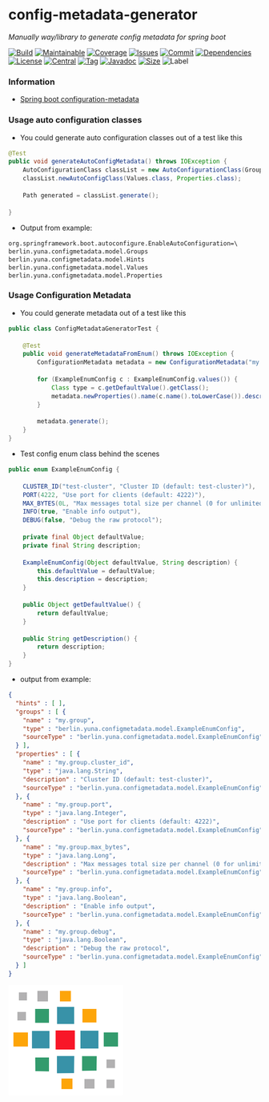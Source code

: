 # config-metadata-generator
*Manually way/library to generate config metadata for spring boot*

[![Build][build_shield]][build_link]
[![Maintainable][maintainable_shield]][maintainable_link]
[![Coverage][coverage_shield]][coverage_link]
[![Issues][issues_shield]][issues_link]
[![Commit][commit_shield]][commit_link]
[![Dependencies][dependency_shield]][dependency_link]
[![License][license_shield]][license_link]
[![Central][central_shield]][central_link]
[![Tag][tag_shield]][tag_link]
[![Javadoc][javadoc_shield]][javadoc_link]
[![Size][size_shield]][size_shield]
![Label][label_shield]

[build_shield]: https://github.com/YunaBraska/config-metadata-generator/workflows/JAVA_CI/badge.svg
[build_link]: https://github.com/YunaBraska/config-metadata-generator/actions?query=workflow%3AJAVA_CI
[maintainable_shield]: https://img.shields.io/codeclimate/maintainability/YunaBraska/config-metadata-generator?style=flat-square
[maintainable_link]: https://codeclimate.com/github/YunaBraska/config-metadata-generator/maintainability
[coverage_shield]: https://img.shields.io/codeclimate/coverage/YunaBraska/config-metadata-generator?style=flat-square
[coverage_link]: https://codeclimate.com/github/YunaBraska/config-metadata-generator/test_coverage
[issues_shield]: https://img.shields.io/github/issues/YunaBraska/config-metadata-generator?style=flat-square
[issues_link]: https://github.com/YunaBraska/config-metadata-generator/commits/master
[commit_shield]: https://img.shields.io/github/last-commit/YunaBraska/config-metadata-generator?style=flat-square
[commit_link]: https://github.com/YunaBraska/config-metadata-generator/issues
[license_shield]: https://img.shields.io/github/license/YunaBraska/config-metadata-generator?style=flat-square
[license_link]: https://github.com/YunaBraska/config-metadata-generator/blob/master/LICENSE
[dependency_shield]: https://img.shields.io/librariesio/github/YunaBraska/config-metadata-generator?style=flat-square
[dependency_link]: https://libraries.io/github/YunaBraska/config-metadata-generator
[central_shield]: https://img.shields.io/maven-central/v/berlin.yuna/config-metadata-generator?style=flat-square
[central_link]:https://search.maven.org/artifact/berlin.yuna/config-metadata-generator
[tag_shield]: https://img.shields.io/github/v/tag/YunaBraska/config-metadata-generator?style=flat-square
[tag_link]: https://github.com/YunaBraska/config-metadata-generator/releases
[javadoc_shield]: https://javadoc.io/badge2/berlin.yuna/config-metadata-generator/javadoc.svg?style=flat-square
[javadoc_link]: https://javadoc.io/doc/berlin.yuna/config-metadata-generator
[size_shield]: https://img.shields.io/github/repo-size/YunaBraska/config-metadata-generator?style=flat-square
[label_shield]: https://img.shields.io/badge/Yuna-QueenInside-blueviolet?style=flat-square
[gitter_shield]: https://img.shields.io/gitter/room/YunaBraska/nats-streaming-server-embedded?style=flat-square
[gitter_link]: https://gitter.im/nats-streaming-server-embedded/Lobby

### Information
 * [Spring boot configuration-metadata](https://docs.spring.io/spring-boot/docs/current/reference/html/configuration-metadata.html)

### Usage auto configuration classes
* You could generate auto configuration classes out of a test like this
```java
@Test
public void generateAutoConfigMetadata() throws IOException {
    AutoConfigurationClass classList = new AutoConfigurationClass(Groups.class, Hints.class);
    classList.newAutoConfigClass(Values.class, Properties.class);

    Path generated = classList.generate();

}
```
* Output from example:
```properties
org.springframework.boot.autoconfigure.EnableAutoConfiguration=\
berlin.yuna.configmetadata.model.Groups
berlin.yuna.configmetadata.model.Hints
berlin.yuna.configmetadata.model.Values
berlin.yuna.configmetadata.model.Properties
```

### Usage Configuration Metadata
* You could generate metadata out of a test like this
```java
public class ConfigMetadataGeneratorTest {

	@Test
    public void generateMetadataFromEnum() throws IOException {
        ConfigurationMetadata metadata = new ConfigurationMetadata("my.group", ExampleEnumConfig.class);

        for (ExampleEnumConfig c : ExampleEnumConfig.values()) {
            Class type = c.getDefaultValue().getClass();
            metadata.newProperties().name(c.name().toLowerCase()).description(c.getDescription()).type(type);
        }

        metadata.generate();
    }
}
```
* Test config enum class behind the scenes
```java
public enum ExampleEnumConfig {

    CLUSTER_ID("test-cluster", "Cluster ID (default: test-cluster)"),
    PORT(4222, "Use port for clients (default: 4222)"),
    MAX_BYTES(0L, "Max messages total size per channel (0 for unlimited)"),
    INFO(true, "Enable info output"),
    DEBUG(false, "Debug the raw protocol");

    private final Object defaultValue;
    private final String description;

    ExampleEnumConfig(Object defaultValue, String description) {
        this.defaultValue = defaultValue;
        this.description = description;
    }

    public Object getDefaultValue() {
        return defaultValue;
    }

    public String getDescription() {
        return description;
    }
}
```
* output from example:
```json
{
  "hints" : [ ],
  "groups" : [ {
    "name" : "my.group",
    "type" : "berlin.yuna.configmetadata.model.ExampleEnumConfig",
    "sourceType" : "berlin.yuna.configmetadata.model.ExampleEnumConfig"
  } ],
  "properties" : [ {
    "name" : "my.group.cluster_id",
    "type" : "java.lang.String",
    "description" : "Cluster ID (default: test-cluster)",
    "sourceType" : "berlin.yuna.configmetadata.model.ExampleEnumConfig"
  }, {
    "name" : "my.group.port",
    "type" : "java.lang.Integer",
    "description" : "Use port for clients (default: 4222)",
    "sourceType" : "berlin.yuna.configmetadata.model.ExampleEnumConfig"
  }, {
    "name" : "my.group.max_bytes",
    "type" : "java.lang.Long",
    "description" : "Max messages total size per channel (0 for unlimited)",
    "sourceType" : "berlin.yuna.configmetadata.model.ExampleEnumConfig"
  }, {
    "name" : "my.group.info",
    "type" : "java.lang.Boolean",
    "description" : "Enable info output",
    "sourceType" : "berlin.yuna.configmetadata.model.ExampleEnumConfig"
  }, {
    "name" : "my.group.debug",
    "type" : "java.lang.Boolean",
    "description" : "Debug the raw protocol",
    "sourceType" : "berlin.yuna.configmetadata.model.ExampleEnumConfig"
  } ]
}
```

![Config-Metadata-Generator](src/main/resources/banner.png "Config-Metadata-Generator")